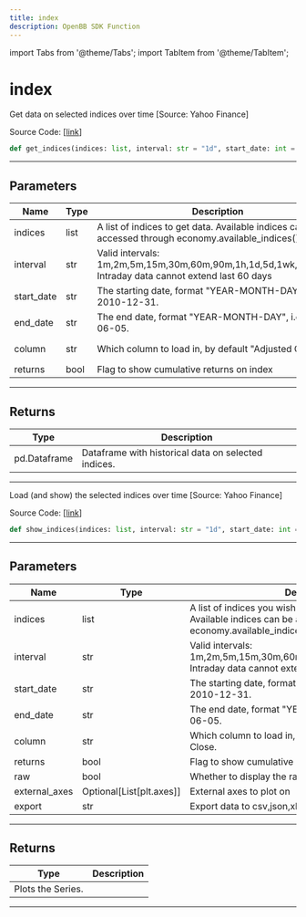 ```yaml
---
title: index
description: OpenBB SDK Function
---
```


import Tabs from '@theme/Tabs';
import TabItem from '@theme/TabItem';

# index

<Tabs>
<TabItem value="model" label="Model" default>

Get data on selected indices over time [Source: Yahoo Finance]

Source Code: [[link](https://github.com/OpenBB-finance/OpenBBTerminal/tree/main/openbb_terminal/economy/yfinance_model.py#L672)]

```python
def get_indices(indices: list, interval: str = "1d", start_date: int = None, end_date: int = None, column: str = "Adj Close", returns: bool = False) -> pd.DataFrame
```

---

## Parameters

| Name | Type | Description | Default | Optional |
| ---- | ---- | ----------- | ------- | -------- |
| indices | list | A list of indices to get data. Available indices can be accessed through economy.available_indices(). | None | False |
| interval | str | Valid intervals: 1m,2m,5m,15m,30m,60m,90m,1h,1d,5d,1wk,1mo,3mo<br/>Intraday data cannot extend last 60 days | 1d | True |
| start_date | str | The starting date, format "YEAR-MONTH-DAY", i.e. 2010-12-31. | None | True |
| end_date | str | The end date, format "YEAR-MONTH-DAY", i.e. 2020-06-05. | None | True |
| column | str | Which column to load in, by default "Adjusted Close". | Adj Close | True |
| returns | bool | Flag to show cumulative returns on index | False | True |


---

## Returns

| Type | Description |
| ---- | ----------- |
| pd.Dataframe | Dataframe with historical data on selected indices. |
---



</TabItem>
<TabItem value="view" label="View">

Load (and show) the selected indices over time [Source: Yahoo Finance]

Source Code: [[link](https://github.com/OpenBB-finance/OpenBBTerminal/tree/main/openbb_terminal/economy/yfinance_view.py#L30)]

```python
def show_indices(indices: list, interval: str = "1d", start_date: int = None, end_date: int = None, column: str = "Adj Close", returns: bool = False, raw: bool = False, external_axes: Optional[List[axes]] = None, export: str = "") -> None
```

---

## Parameters

| Name | Type | Description | Default | Optional |
| ---- | ---- | ----------- | ------- | -------- |
| indices | list | A list of indices you wish to load (and plot).<br/>Available indices can be accessed through economy.available_indices(). | None | False |
| interval | str | Valid intervals: 1m,2m,5m,15m,30m,60m,90m,1h,1d,5d,1wk,1mo,3mo<br/>Intraday data cannot extend last 60 days | 1d | True |
| start_date | str | The starting date, format "YEAR-MONTH-DAY", i.e. 2010-12-31. | None | True |
| end_date | str | The end date, format "YEAR-MONTH-DAY", i.e. 2020-06-05. | None | True |
| column | str | Which column to load in, by default this is the Adjusted Close. | Adj Close | True |
| returns | bool | Flag to show cumulative returns on index | False | True |
| raw | bool | Whether to display the raw output. | False | True |
| external_axes | Optional[List[plt.axes]] | External axes to plot on | None | True |
| export | str | Export data to csv,json,xlsx or png,jpg,pdf,svg file |  | True |


---

## Returns

| Type | Description |
| ---- | ----------- |
| Plots the Series. |  |
---



</TabItem>
</Tabs>